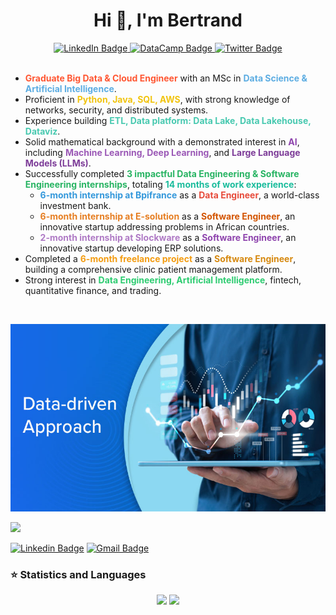 
<div id="badges" align="center">
  <h1 >Hi 👋, I'm Bertrand</h1>
  <a href="https://www.linkedin.com/in/tounwendsida-bertrand-kafando/">
    <img src="https://img.shields.io/badge/LinkedIn-blue?style=for-the-badge&logo=linkedin&logoColor=white" alt="LinkedIn Badge"/>
  </a>
  <a href="https://www.datacamp.com/portfolio/bertodev">
    <img src=https://img.shields.io/badge/DATACAMP-%23000000.svg?style=for-the-badge&logo=datacamp&logoColor=#FF7139 alt="DataCamp Badge"/>
  </a>
  <a href="https://twitter.com/Kafbertrand">
    <img src="https://img.shields.io/badge/Twitter-blue?style=for-the-badge&logo=twitter&logoColor=white" alt="Twitter Badge"/>
  </a>
</div>
 </br>

<ul>
  <li><strong style="color:#FF5733;">Graduate Big Data & Cloud Engineer</strong> with an MSc in <strong style="color:#5DADE2;">Data Science & Artificial Intelligence</strong>.</li>
  <li>Proficient in <strong style="color:#F1C40F;">Python, Java, SQL, AWS</strong>, with strong knowledge of networks, security, and distributed systems.</li>
  <li>Experience building <strong style="color:#48C9B0;">ETL, Data platform: Data Lake, Data Lakehouse, Dataviz</strong>.</li>
  <li>Solid mathematical background with a demonstrated interest in <strong style="color:#8E44AD;">AI</strong>, including <strong style="color:#9B59B6;">Machine Learning, Deep Learning</strong>, and <strong style="color:#7D3C98;">Large Language Models (LLMs)</strong>.</li>
  <li>Successfully completed <strong style="color:#28B463;">3 impactful Data Engineering & Software Engineering internships</strong>, totaling <strong style="color:#1ABC9C;">14 months of work experience</strong>:
    <ul>
      <li><strong style="color:#3498DB;">6-month internship at Bpifrance</strong> as a <strong style="color:#E74C3C;">Data Engineer</strong>, a world-class investment bank.</li>
      <li><strong style="color:#E67E22;">6-month internship at E-solution</strong> as a <strong style="color:#D35400;">Software Engineer</strong>, an innovative startup addressing problems in African countries.</li>
      <li><strong style="color:#AF7AC5;">2-month internship at Slockware</strong> as a <strong style="color:#8E44AD;">Software Engineer</strong>, an innovative startup developing ERP solutions.</li>
    </ul>
  </li>
  <li>Completed a <strong style="color:#F39C12;">6-month freelance project</strong> as a <strong style="color:#D68910;">Software Engineer</strong>, building a comprehensive clinic patient management platform.</li>
  <li>Strong interest in <strong style="color:#2ECC71;">Data Engineering, Artificial Intelligence</strong>, fintech, quantitative finance, and trading.</li>
</ul>
</br>


    
  <p align="center"><img  src="DD2.jpg" width="600" height="300"/></p>

<p align="left"> <img src="https://komarev.com/ghpvc/?username=BertrandKafando&label=Profile%20views&color=0e75b6&style=flat" /> </p>
<div> 
  
  [![Linkedin Badge](https://img.shields.io/badge/-bertrandkafando-blue?style=flat-square&logo=Linkedin&logoColor=white&link=https://www.linkedin.com/in/tounwendsida-bertrand-kafando/)](https://www.linkedin.com/in/tounwendsida-bertrand-kafando-010776290/) [![Gmail Badge](https://img.shields.io/badge/-bertrandkafando07@gmail.com-c14438?style=flat-square&logo=Gmail&logoColor=white&link=mailto:bertrandkafando07@gmail.com)](mailto:bertrandkafando07@gmail.com) 

  


### ⭐ Statistics and Languages
   
<p align="center">
  <img height="150px" src="https://github-readme-stats.vercel.app/api/top-langs/?username=BertrandKafando&layout=compact" />
  <img height="150px" src="https://github-readme-streak-stats.herokuapp.com/?user=BertrandKafando&theme=tokyonight" />
</p>



